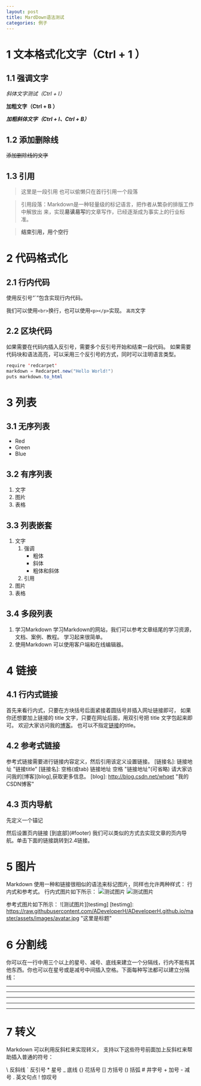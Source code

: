 ```yaml
---
layout: post
title: MardDown语法测试
categories: 例子
---
```

# 1 文本格式化文字（Ctrl + 1 ） #

## 1.1 强调文字 ##

*斜体文字测试（Ctrl + I）*

**加粗文字（Ctrl + B ）**

***加粗斜体文字（Ctrl + I、Ctrl + B）***

## 1.2 添加删除线 ##

~~添加删除线的文字~~

## 1.3 引用 ##

> 这里是一段引用
> 也可以偷懒只在首行引用一个段落

> 引用段落：Markdown是一种轻量级的标记语言，把作者从繁杂的排版工作中解放出
  来，实现**易读易写**的文章写作，已经逐渐成为事实上的行业标准。

>**结束引用，用个空行**

# 2 代码格式化 #

## 2.1 行内代码 ##

使用反引号”`”包含实现行内代码。

我们可以使用`<br>`换行，也可以使用`<p></p>`实现。
`高亮`文字

## 2.2 区块代码 ##

如果需要在代码内插入反引号，需要多个反引号开始和结束一段代码。 
如果需要代码块和语法高亮，可以采用三个反引号的方式，同时可以注明语言类型。

 ```java
 require 'redcarpet'
 markdown = Redcarpet.new("Hello World!")
 puts markdown.to_html
 ```
# 3 列表 #

## 3.1 无序列表 ##

- Red
- Green
- Blue

## 3.2 有序列表 ##
1. 文字
2. 图片
4. 表格

## 3.3 列表嵌套 ##
1. 文字
    1. 强调
    	- 粗体
        - 斜体
        - 粗体和斜体
    2. 引用
2. 图片
3. 表格

## 3.4 多段列表 ##
1. 学习Markdown
    学习Markdown的网站，我们可以参考文章结尾的学习资源，文档、案例、教程。
    学习起来很简单。
2. 使用Markdown
    可以使用客户端和在线编辑器。

# 4 链接 #
## 4.1 行内式链接 ##

首先来看行内式，只要在方块括号后面紧接着圆括号并插入网址链接即可，
如果你还想要加上链接的 title 文字，只要在网址后面，用双引号把 title 文字包起来即可。
欢迎大家访问我的[博客](http://blog.csdn.net/whqet/ "博客")。
也可以不指定[链接](http://blog.csdn.net)的title。

## 4.2 参考式链接 ##

参考式链接需要进行链接内容定义，然后引用该定义设置链接。 
[链接名]: 链接地址 "链接title"
[链接名]: 空格(或tab) 链接地址 空格 "链接地址"(可省略)
请大家访问我的[博客][blog],获取更多信息。
[blog]: http://blog.csdn.net/whqet "我的CSDN博客"

## 4.3 页内导航 ##

先定义一个锚记 
<div id="footer"></div>
然后设置页内链接 
[到底部](#footer) 
我们可以类似的方式去实现文章的页内导航。单击下面的链接跳转到2.4链接。

# 5 图片 #

Markdown 使用一种和链接很相似的语法来标记图片，同样也允许两种样式：
行内式和参考式。 
行内式图片如下所示：
![测试图片](https://raw.githubusercontent.com/ADeveloperH/ADeveloperH.github.io/master/assets/images/avatar.jpg)
![测试图片](https://raw.githubusercontent.com/ADeveloperH/ADeveloperH.github.io/master/assets/images/avatar.jpg "这里是标题")

参考式图片如下所示：
![测试图片][testimg]
[testimg]:	https://raw.githubusercontent.com/ADeveloperH/ADeveloperH.github.io/master/assets/images/avatar.jpg	"这里是标题"

# 6 分割线 #

你可以在一行中用三个以上的星号、减号、底线来建立一个分隔线，行内不能有其他东西。你也可以在星号或是减号中间插入空格。下面每种写法都可以建立分隔线：

* * *
***
*****
- - -

---------------------------------------

# 7 转义 #

Markdown 可以利用反斜杠来实现转义， 支持以下这些符号前面加上反斜杠来帮助插入普通的符号：

\\   反斜线
\`   反引号
\*   星号
\_   底线
\{}  花括号
\[]  方括号
\()  括弧
\#   井字号
\+   加号
\-   减号
\.   英文句点
\!   惊叹号